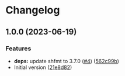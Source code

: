 # Changelog

## 1.0.0 (2023-06-19)


### Features

* **deps:** update shfmt to 3.7.0 ([#4](https://github.com/bjw-s/asdf-revive/issues/4)) ([562c99b](https://github.com/bjw-s/asdf-revive/commit/562c99b3a9905d8e45b5969150c358944a9ea708))
* Initial version ([21e8d82](https://github.com/bjw-s/asdf-revive/commit/21e8d8221f32664bd7b4ba0964d1669dc2701e32))
